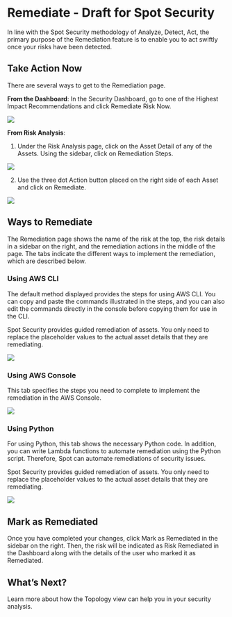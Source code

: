 # Remediate - Draft for Spot Security

In line with the Spot Security methodology of Analyze, Detect, Act, the primary purpose of the Remediation feature is to enable you to act swiftly once your risks have been detected.

## Take Action Now
There are several ways to get to the Remediation page.

**From the Dashboard**:
In the Security Dashboard, go to one of the Highest Impact Recommendations and click Remediate Risk Now.

<img src="/spot-security/_media/remediation-a.png" />

**From Risk Analysis**:
1. Under the Risk Analysis page, click on the Asset Detail of any of the Assets. Using the sidebar, click on Remediation Steps.
<img src="/spot-security/_media/remediation-b.png" />

2. Use the three dot Action button placed on the right side of each Asset and click on Remediate.
<img src="/spot-security/_media/remediation-g.png" />

## Ways to Remediate

The Remediation page shows the name of the risk at the top, the risk details in a sidebar on the right, and the remediation actions in the middle of the page. The tabs indicate the different ways to implement the remediation, which are described below.

### Using AWS CLI
The default method displayed provides the steps for using AWS CLI. You can copy and paste the commands illustrated in the steps, and you can also edit the commands directly in the console before copying them for use in the CLI.

Spot Security provides guided remediation of assets. You only need to replace the placeholder values to the actual asset details that they are remediating.

<img src="/spot-security/_media/remediation-c.png" />

### Using AWS Console
This tab specifies the steps you need to complete to implement the remediation in the AWS Console.

<img src="/spot-security/_media/remediation-e.png" />

### Using Python
For using Python, this tab shows the necessary Python code. In addition, you can write Lambda functions to automate remediation using the Python script. Therefore, Spot can automate remediations of security issues.

Spot Security provides guided remediation of assets. You only need to replace the placeholder values to the actual asset details that they are remediating.

<img src="/spot-security/_media/remediation-f.png" />

## Mark as Remediated
Once you have completed your changes, click Mark as Remediated in the sidebar on the right. Then, the risk will be indicated as Risk Remediated in the Dashboard along with the details of the user who marked it as Remediated.

## What’s Next?
Learn more about how the Topology view can help you in your security analysis.
